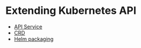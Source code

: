 # Extending Kubernetes API
- [API Service](apiservice-example/README.md)
- [CRD](crd-example/README.md)
- [Helm packaging](helm-packaging/README.md)
